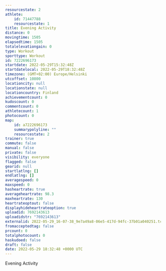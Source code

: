 ```yaml
---
resourcestate: 2
athlete:
    id: 71447788
    resourcestate: 1
title: Evening Activity
distance: 0
movingtime: 1505
elapsedtime: 1505
totalelevationgain: 0
type: Workout
sporttype: Workout
id: 7222696173
startdate: 2022-05-29T15:32:48Z
startdatelocal: 2022-05-29T18:32:48Z
timezone: (GMT+02:00) Europe/Helsinki
utcoffset: 10800
locationcity: null
locationstate: null
locationcountry: Finland
achievementcount: 0
kudoscount: 0
commentcount: 0
athletecount: 1
photocount: 0
map:
    id: a7222696173
    summarypolyline: ""
    resourcestate: 2
trainer: true
commute: false
manual: false
private: false
visibility: everyone
flagged: false
gearid: null
startlatlng: []
endlatlng: []
averagespeed: 0
maxspeed: 0
hasheartrate: true
averageheartrate: 98.3
maxheartrate: 130
heartrateoptout: false
displayhideheartrateoption: true
uploadid: 7692143613
uploadidstr: "7692143613"
externalid: 2022-05-29_16-07-38_9e7a49a8-06e5-417d-94fc-37b01a040251.tcx
fromacceptedtag: false
prcount: 0
totalphotocount: 0
haskudoed: false
draft: false
date: 2022-05-29 18:32:48 +0000 UTC
---
```

Evening Activity